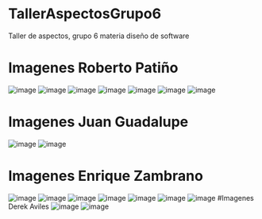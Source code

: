 # TallerAspectosGrupo6
Taller de aspectos, grupo 6 materia diseño de software
# Imagenes Roberto Patiño
![image](https://user-images.githubusercontent.com/93289504/171460057-f9ac3e67-2326-4253-b954-d65493c13a97.png)
![image](https://user-images.githubusercontent.com/93289504/171460210-651f6531-8e11-42a7-9c20-84c2a3efc763.png)
![image](https://user-images.githubusercontent.com/93289504/171460221-7f956ece-d19f-42bb-b308-dfc3f6d34b64.png)
![image](https://user-images.githubusercontent.com/93289504/171460239-7ec13595-0af0-4475-9f23-45b2581b0775.png)
![image](https://user-images.githubusercontent.com/93289504/171460262-69bf0433-e21c-44fd-8afe-6a602b4a0535.png)
![image](https://user-images.githubusercontent.com/93289504/171460285-bbaddb66-5be9-40de-83c5-0d98386b3b34.png)
![image](https://user-images.githubusercontent.com/93289504/171460292-841f4eff-1ead-4399-91cd-f40884f7b14a.png)
# Imagenes Juan Guadalupe
![image](https://user-images.githubusercontent.com/91928959/171460608-341f86e3-03e9-4fc7-a1b6-46f9818428bf.png)
![image](https://user-images.githubusercontent.com/91928959/171460655-2c8b69b1-fbc5-460c-8193-d49a381551a4.png)
# Imagenes Enrique Zambrano
![image](https://user-images.githubusercontent.com/86860458/171512278-05dbf0ee-8322-4ebb-886c-9ec1729f994a.png)
![image](https://user-images.githubusercontent.com/86860458/171512290-02e875ed-bb95-4099-8125-38ceb64e2a08.png)
![image](https://user-images.githubusercontent.com/86860458/171512296-1378a920-142a-4776-845a-809748a51958.png)
![image](https://user-images.githubusercontent.com/86860458/171512307-020f9d73-5614-4e89-bb85-3a58c36dde73.png)
![image](https://user-images.githubusercontent.com/86860458/171512319-2ce6deff-5598-472d-aef8-1a3f9bf33fea.png)
![image](https://user-images.githubusercontent.com/86860458/171512329-1bf9a7e1-9a76-4753-bada-15297d4ff060.png)
![image](https://user-images.githubusercontent.com/86860458/171512343-10b7bbc0-c4a1-4567-86f7-fabd7b3bcb69.png)
#Imagenes Derek Aviles
![image](https://user-images.githubusercontent.com/67806350/171513852-4bee7036-025a-4c46-b13d-a99d3afed871.png)
![image](https://user-images.githubusercontent.com/67806350/171515218-6c45008a-6d8a-444a-8d41-45ad6eee6426.png)

